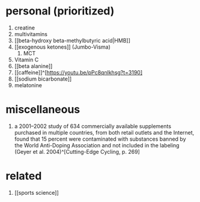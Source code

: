 # personal (prioritized)
1. creatine
2. multivitamins
3. [[beta-hydroxy beta-methylbutyric acid|HMB]]
4. [[exogenous ketones]] (Jumbo-Visma)
	1. MCT
5. Vitamin C
6. [[beta alanine]]
7. [[caffeine]]^[https://youtu.be/pPc8qnIkhsg?t=3190]
8. [[sodium bicarbonate]]
9. melatonine

# miscellaneous
1. a 2001–2002 study of 634 commercially available supplements purchased in multiple countries, from both retail outlets and the Internet, found that 15 percent were contaminated with substances banned by the World Anti-Doping Association and not included in the labeling (Geyer et al. 2004)^[Cutting-Edge Cycling, p. 269]

# related
1. [[sports science]]